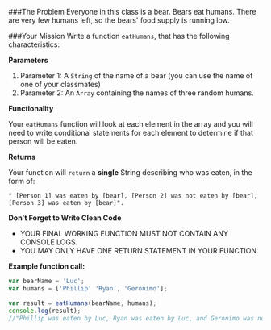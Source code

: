 ###The Problem
Everyone in this class is a bear. Bears eat humans. There are very few humans left, so the bears' food supply is running low.

###Your Mission
Write a function `eatHumans`, that has the following characteristics:

**Parameters**

1. Parameter 1: A `String` of the name of a bear (you can use the name of one of your classmates)
2. Parameter 2: An `Array` containing the names of three random humans.

**Functionality**

Your `eatHumans` function will look at each element in the array and you will need to write conditional statements for each element to determine if that person will be eaten.

**Returns**

Your function will `return` a **single** String describing who was eaten, in the form of:

`" [Person 1] was eaten by [bear], [Person 2] was not eaten by [bear], [Person 3] was eaten by [bear]".`

**Don't Forget to Write Clean Code**

- YOUR FINAL WORKING FUNCTION MUST NOT CONTAIN ANY CONSOLE LOGS.
- YOU MAY ONLY HAVE ONE RETURN STATEMENT IN YOUR FUNCTION.

**Example function call:**

```javascript
var bearName = 'Luc';
var humans = ['Phillip' 'Ryan', 'Geronimo'];

var result = eatHumans(bearName, humans);
console.log(result);
//"Phillip was eaten by Luc, Ryan was eaten by Luc, and Geronimo was not eaten by Luc"
```